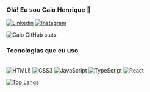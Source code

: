 ### Olá! Eu sou Caio Henrique 👋

[![Linkedin](https://img.shields.io/badge/LinkedIn-0077B5?style=for-the-badge&logo=linkedin&logoColor=white)](https://www.linkedin.com/in/caiohenriquedeev/)
[![Instagram](https://img.shields.io/badge/Instagram-E4405F?style=for-the-badge&logo=instagram&logoColor=white)](https://www.instagram.com/caiohbda_/)

![Caio GitHub stats](https://github-readme-stats.vercel.app/api?username=caiohbda&show_icons=true&theme=dracula)

### Tecnologias que eu uso

<div style="display: inline_block"><br/>
 <img alt="HTML5" src="https://img.shields.io/badge/HTML5-E34F26?style=for-the-badge&logo=html5&logoColor=white">
 <img alt="CSS3" src="https://img.shields.io/badge/CSS3-1572B6?style=for-the-badge&logo=css3&logoColor=white">
 <img alt="JavaScript" src="https://img.shields.io/badge/JavaScript-323330?style=for-the-badge&logo=javascript&logoColor=F7DF1E">
 <img alt="TypeScript" src="https://img.shields.io/badge/TypeScript-007ACC?style=for-the-badge&logo=typescript&logoColor=white">
 <img alt="React" src="https://img.shields.io/badge/React-20232A?style=for-the-badge&logo=react&logoColor=61DAFB">

 [![Top Langs](https://github-readme-stats.vercel.app/api/top-langs/?username=caiohbda&layout=pie)](https://github.com/caiohbda/github-readme-stats)
</div>


